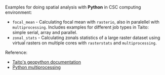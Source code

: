 Examples for doing spatial analysis with **Python** in CSC computing environment:
* `focal_mean` - Calculating focal mean with `rasterio`, also in paralellel with `multiprocessing`. Includes examples for different job types in Taito: simple serial, array and parallel. 
* `zonal_stats` - Calculating zonals statistics of a large raster dataset using virtual rasters on multiple cores with `rasterstats` and `multiprocessing`.

Reference:
* [Taito's geopython documentation](https://research.csc.fi/-/geopython)
* [Python multiprocessing](http://pymotw.com/2/multiprocessing/basics.html)
